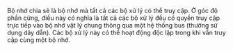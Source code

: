 Bộ nhớ chia sẻ là bộ nhớ mà tất cả các bộ xử lý có thể truy cập. Ở góc độ phần cứng, điều này có nghĩa là tất cả các bộ xử lý đều có quyền truy cập trực tiếp vào bộ nhớ vật lý chung thông qua một hệ thống bus (thường sử dụng dây dẫn). Các bộ xử lý này có thể hoạt động độc lập trong khi vẫn truy cập cùng một bộ nhớ.
